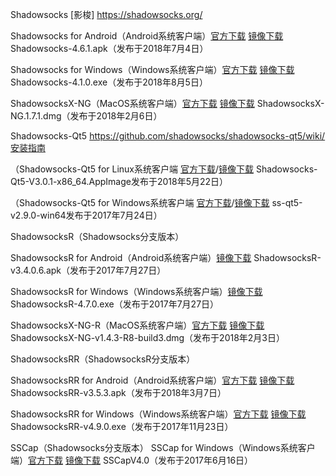 
Shadowsocks [影梭] https://shadowsocks.org/


Shadowsocks for Android（Android系统客户端）[官方下载](https://github.com/shadowsocks/shadowsocks-android/releases) [镜像下载](https://coding.net/u/Download-Mirrors/p/SS-SSR/git/raw/master/shadowsocks-4.6.1.apk) Shadowsocks-4.6.1.apk（发布于2018年7月4日）

Shadowsocks for Windows（Windows系统客户端）[官方下载](https://github.com/shadowsocks/shadowsocks-windows/releases) [镜像下载](https://coding.net/u/Download-Mirrors/p/SS-SSR/git/raw/master/Shadowsocks-4.1.0.zip) Shadowsocks-4.1.0.exe（发布于2018年8月5日）

ShadowsocksX-NG（MacOS系统客户端）[官方下载](https://github.com/shadowsocks/ShadowsocksX-NG/releases/) [镜像下载](https://coding.net/u/Download-Mirrors/p/SS-SSR/git/raw/master/ShadowsocksX-NG.1.7.1.zip) ShadowsocksX-NG.1.7.1.dmg（发布于2018年2月6日）

Shadowsocks-Qt5 https://github.com/shadowsocks/shadowsocks-qt5/wiki/安装指南

（Shadowsocks-Qt5 for Linux系统客户端 [官方下载](https://github.com/shadowsocks/shadowsocks-qt5/releases)/[镜像下载](https://coding.net/u/Download-Mirrors/p/SS-SSR/git/raw/master/Shadowsocks-Qt5-3.0.1-x86_64.AppImage) Shadowsocks-Qt5-V3.0.1-x86_64.AppImage发布于2018年5月22日）

（Shadowsocks-Qt5 for Windows系统客户端 [官方下载](https://github.com/shadowsocks/shadowsocks-qt5/releases/download/v2.9.0/ss-qt5-v2.9.0-win64.7z)/[镜像下载](https://coding.net/u/Download-Mirrors/p/SS-SSR/git/raw/master/ss-qt5-v2.9.0-win64.7z) ss-qt5-v2.9.0-win64发布于2017年7月24日）


ShadowsocksR（Shadowsocks分支版本）

ShadowsocksR for Android（Android系统客户端）[镜像下载](https://coding.net/u/Download-Mirrors/p/SS-SSR/git/raw/master/ShadowsocksR-v3.4.0.6.apk) ShadowsocksR-v3.4.0.6.apk（发布于2017年7月27日）

ShadowsocksR for Windows（Windows系统客户端）[镜像下载](https://coding.net/u/Download-Mirrors/p/SS-SSR/git/raw/master/ShadowsocksR-4.7.0.7z)ShadowsocksR-4.7.0.exe（发布于2017年7月27日）

ShadowsocksX-NG-R（MacOS系统客户端）[官方下载](https://github.com/qinyuhang/ShadowsocksX-NG-R/releases) [镜像下载](https://coding.net/u/Download-Mirrors/p/SS-SSR/git/raw/master/ShadowsocksX-NG-v1.4.3-R8-build3.dmg) ShadowsocksX-NG-v1.4.3-R8-build3.dmg（发布于2018年2月3日）

ShadowsocksRR（ShadowsocksR分支版本）

ShadowsocksRR for Android（Android系统客户端）[官方下载](https://github.com/shadowsocksrr/shadowsocksr-android/releases) [镜像下载](https://coding.net/u/Download-Mirrors/p/SS-SSR/git/raw/master/ShadowsocksRR-v3.5.3.apk) ShadowsocksRR-v3.5.3.apk（发布于2018年3月7日）

ShadowsocksRR for Windows（Windows系统客户端）[官方下载](https://github.com/shadowsocksrr/shadowsocksr-csharp/releases) [镜像下载](https://coding.net/u/Download-Mirrors/p/SS-SSR/git/raw/master/ShadowsocksRR-v4.9.0.zip) ShadowsocksRR-v4.9.0.exe（发布于2017年11月23日）


SSCap（Shadowsocks分支版本）
SSCap for Windows（Windows系统客户端）[官方下载](https://sourceforge.net/projects/sscap/) [镜像下载](https://coding.net/u/Download-Mirrors/p/SS-SSR/git/raw/master/SSCapV4.0.rar) SSCapV4.0（发布于2017年6月16日）

